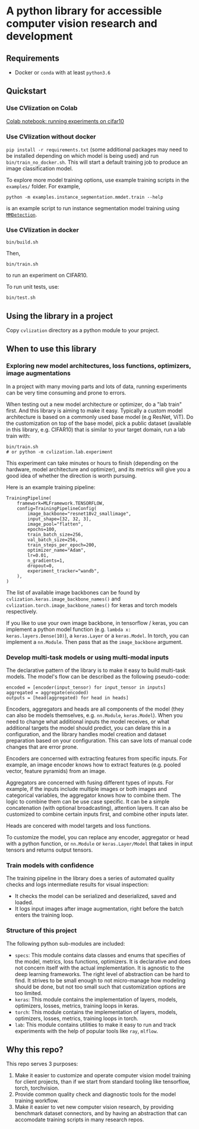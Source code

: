 # A python library for accessible computer vision research and development


## Requirements

- Docker or `conda` with at least `python3.6`

## Quickstart

### Use CVlization on Colab
[Colab notebook: running experiments on cifar10](https://colab.research.google.com/drive/1FkZcZnJC_z-PuFSYM91kU1-d63-LecMJ?usp=sharing)

### Use CVlization without docker

`pip install -r requirements.txt` (some additional packages may need to be installed depending on which model is being used) and run `bin/train_no_docker.sh`. This will start a default training job to produce an image classification model.

To explore more model training options, use example training scripts in the `examples/` folder. For example,

```
python -m examples.instance_segmentation.mmdet.train --help
```

is an example script to run instance segmentation model training using [`MMDetection`](https://github.com/open-mmlab/mmdetection).

### Use CVlization in docker
```
bin/build.sh
```

Then,

```
bin/train.sh
```

to run an experiment on CIFAR10.

To run unit tests, use:
```
bin/test.sh
```

## Using the library in a project

Copy `cvlization` directory as a python module to your project.

## When to use this library

### Exploring new model architectures, loss functions, optimizers, image augmentations

In a project with many moving parts and lots of data, running experiments can be very time consuming and prone to errors.

When testing out a new model architecture or optimizer, do a "lab train" first. And this library is aiming to make it easy. Typically a custom model architecture is based on a commonly used base model (e.g ResNet, ViT). Do the customization on top of the base model, pick a public dataset (available in this library, e.g. CIFAR10) that is similar to your target domain, run a lab train with:

```
bin/train.sh
# or python -m cvlization.lab.experiment
```

This experiment can take minutes or hours to finish (depending on the hardware, model architecture and optimizer), and its metrics will give you a good idea of whether the direction is worth pursuing.

Here is an example training pipeline:

```
TrainingPipeline(
    framework=MLFramework.TENSORFLOW,
    config=TrainingPipelineConfig(
        image_backbone="resnet18v2_smallimage",
        input_shape=[32, 32, 3],
        image_pool="flatten",
        epochs=100,
        train_batch_size=256,
        val_batch_size=256,
        train_steps_per_epoch=200,
        optimizer_name="Adam",
        lr=0.01,
        n_gradients=1,
        dropout=0,
        experiment_tracker="wandb",
    ),
)
```

The list of available image backbones can be found by `cvlization.keras.image_backbone_names()` and `cvlization.torch.image_backbone_names()` for keras and torch models respectively.

If you like to use your own image backbone, in tensorflow / keras, you can implement a python model function (e.g. `lambda x: keras.layers.Dense(10)`), a `keras.Layer` or a `keras.Model`. In torch, you can implement a `nn.Module`. Then pass that as the `image_backbone` argument.


### Develop multi-task models or using multi-modal inputs

The declarative pattern of the library is to make it easy to build multi-task models. The model's flow can be described as the following pseudo-code:


```
encoded = [encoder(input_tensor) for input_tensor in inputs]
aggregated = aggregate(encoded)
outputs = [head(aggregated) for head in heads]
```

Encoders, aggregators and heads are all components of the model (they can also be models themselves, e.g. `nn.Module`, `keras.Model`). When you need to change what additional inputs the model receives, or what additional targets the model should predict, you can delare this in a configuration, and the library handles model creation and dataset preparation based on your configuration. This can save lots of manual code changes that are error prone.

Encoders are concerned with extracting features from specific inputs. For example, an image encoder knows how to extract features (e.g. pooled vector, feature pyramids) from an image.

Aggregators are concerned with fusing different types of inputs. For example, if the inputs include multiple images or both images and categorical variables, the aggregator knows how to combine them. The logic to combine them can be use case specific. It can be a simple concatenation (with optional broadcasting), attention layers. It can also be customized to combine certain inputs first, and combine other inputs later.

Heads are concered with model targets and loss functions.

To customize the model, you can replace any encoder, aggregator or head with a python function, or `nn.Module` or `keras.Layer/Model` that takes in input tensors and returns output tensors.

### Train models with confidence

The training pipeline in the library does a series of automated quality checks and logs intermediate results for visual inspection:

- It checks the model can be serialized and deserialized, saved and loaded.
- It logs input images after image augmentation, right before the batch enters the training loop.

### Structure of this project

The following python sub-modules are included:

- `specs`: This module contains data classes and enums that specifies of 
the model, metrics, loss functions, optimizers. It is declarative and does
not concern itself with the actual implementation. It is agnostic to the deep learning frameworks.
The right level of abstraction can be hard to find. It strives to be small enough to not micro-manage how modeling should be done, 
but not too small such that customization options are too limited.
- `keras`: This module contains the implementation of layers, models, optimizers, losses, metrics, training loops in keras.
- `torch`: This module contains the implementation of layers, models, optimizers, losses, metrics, training loops in torch.
- `lab`: This module contains utilities to make it easy to run and track experiments with the help of popular tools like `ray`, `mlflow`.


## Why this repo?

This repo serves 3 purposes:

1. Make it easier to customize and operate computer vision model training for client projects, than if we start from standard tooling like tensorflow, torch, torchvision.
2. Provide common quality check and diagnostic tools for the model training workflow.
3. Make it easier to vet new computer vision research, by providing benchmark dataset connectors, and by having an abstraction that can accomodate training scripts in many research repos.
